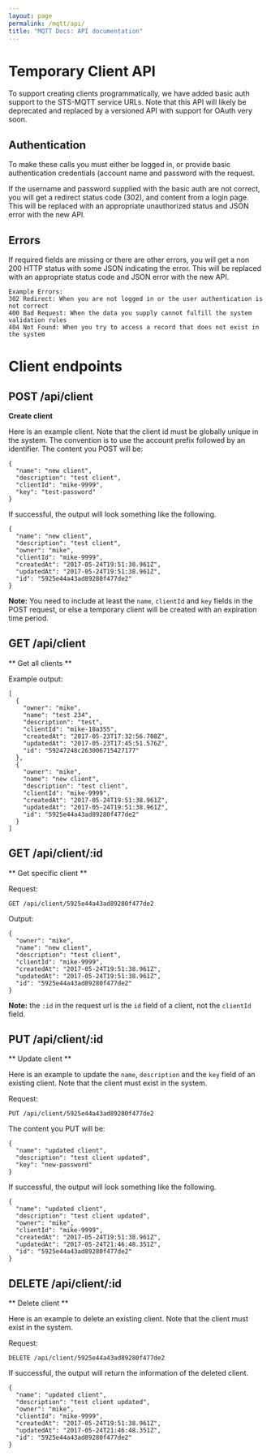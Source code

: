 ```yaml
---
layout: page
permalink: /mqtt/api/
title: "MQTT Docs: API documentation"
---
```


# Temporary Client API

To support creating clients programmatically, we have added basic auth support to the STS-MQTT service URLs.  Note that this API will likely be deprecated and replaced by a versioned API with support for OAuth very soon.

## Authentication

To make these calls you must either be logged in, or provide basic authentication credentials (account name and password with the request.

If the username and password supplied with the basic auth are not correct, you will get a redirect status code (302), and content from a login page.  This will be replaced with an appropriate unauthorized status and JSON error with the new API.

## Errors

If required fields are missing or there are other errors, you will get a non 200 HTTP status with some JSON indicating the error.  This will be replaced with an appropriate status code and JSON error with the new API.

```
Example Errors:
302 Redirect: When you are not logged in or the user authentication is not correct
400 Bad Request: When the data you supply cannot fulfill the system validation rules
404 Not Found: When you try to access a record that does not exist in the system
```

# Client endpoints

## POST /api/client
**Create client**

Here is an example client.  Note that the client id must be globally unique in the system.  The convention is to use the account prefix followed by an identifier.
The content you POST will be:

```
{
  "name": "new client",
  "description": "test client",
  "clientId": "mike-9999",
  "key": "test-password"
}
```

If successful, the output will look something like the following.
```
{
  "name": "new client",
  "description": "test client",
  "owner": "mike",
  "clientId": "mike-9999",
  "createdAt": "2017-05-24T19:51:38.961Z",
  "updatedAt": "2017-05-24T19:51:38.961Z",
  "id": "5925e44a43ad89280f477de2"
}
```
**Note:** You need to include at least the `name`, `clientId` and `key` fields in the POST request, or else a temporary client will be created with an expiration time period.  


## GET /api/client
** Get all clients **

Example output:
```
[
  {
    "owner": "mike",
    "name": "test 234",
    "description": "test",
    "clientId": "mike-18a355",
    "createdAt": "2017-05-23T17:32:56.708Z",
    "updatedAt": "2017-05-23T17:45:51.576Z",
    "id": "59247248c263006715427177"
  },
  {
    "owner": "mike",
    "name": "new client",
    "description": "test client",
    "clientId": "mike-9999",
    "createdAt": "2017-05-24T19:51:38.961Z",
    "updatedAt": "2017-05-24T19:51:38.961Z",
    "id": "5925e44a43ad89280f477de2"
  }
]
```


## GET /api/client/:id
** Get specific client **

Request:

`GET /api/client/5925e44a43ad89280f477de2`

Output:
```
{
  "owner": "mike",
  "name": "new client",
  "description": "test client",
  "clientId": "mike-9999",
  "createdAt": "2017-05-24T19:51:38.961Z",
  "updatedAt": "2017-05-24T19:51:38.961Z",
  "id": "5925e44a43ad89280f477de2"
}
```

**Note:** the `:id` in the request url is the `id` field of a client, not the `clientId` field.

## PUT /api/client/:id
** Update client **

Here is an example to update the `name`, `description` and the `key` field of an existing client.  Note that the client must exist in the system. 

Request:

`PUT /api/client/5925e44a43ad89280f477de2` 

The content you PUT will be:

```
{
  "name": "updated client",
  "description": "test client updated",
  "key": "new-password"
}
```

If successful, the output will look something like the following.
```
{
  "name": "updated client",
  "description": "test client updated",
  "owner": "mike",
  "clientId": "mike-9999",
  "createdAt": "2017-05-24T19:51:38.961Z",
  "updatedAt": "2017-05-24T21:46:48.351Z",
  "id": "5925e44a43ad89280f477de2"
}
```

## DELETE /api/client/:id
** Delete client **

Here is an example to delete an existing client. Note that the client must exist in the system.

Request:

`DELETE /api/client/5925e44a43ad89280f477de2`

If successful, the output will return the information of the deleted client.
```
{
  "name": "updated client",
  "description": "test client updated",
  "owner": "mike",
  "clientId": "mike-9999",
  "createdAt": "2017-05-24T19:51:38.961Z",
  "updatedAt": "2017-05-24T21:46:48.351Z",
  "id": "5925e44a43ad89280f477de2"
}
```